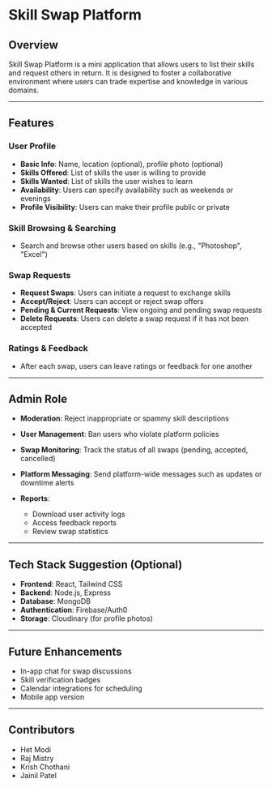 # Skill Swap Platform

## Overview

Skill Swap Platform is a mini application that allows users to list their skills and request others in return. It is designed to foster a collaborative environment where users can trade expertise and knowledge in various domains.

---

## Features

### User Profile

* **Basic Info**: Name, location (optional), profile photo (optional)
* **Skills Offered**: List of skills the user is willing to provide
* **Skills Wanted**: List of skills the user wishes to learn
* **Availability**: Users can specify availability such as weekends or evenings
* **Profile Visibility**: Users can make their profile public or private

### Skill Browsing & Searching

* Search and browse other users based on skills (e.g., "Photoshop", "Excel")

### Swap Requests

* **Request Swaps**: Users can initiate a request to exchange skills
* **Accept/Reject**: Users can accept or reject swap offers
* **Pending & Current Requests**: View ongoing and pending swap requests
* **Delete Requests**: Users can delete a swap request if it has not been accepted

### Ratings & Feedback

* After each swap, users can leave ratings or feedback for one another

---

## Admin Role

* **Moderation**: Reject inappropriate or spammy skill descriptions
* **User Management**: Ban users who violate platform policies
* **Swap Monitoring**: Track the status of all swaps (pending, accepted, cancelled)
* **Platform Messaging**: Send platform-wide messages such as updates or downtime alerts
* **Reports**:

  * Download user activity logs
  * Access feedback reports
  * Review swap statistics

---

## Tech Stack Suggestion (Optional)

* **Frontend**: React, Tailwind CSS
* **Backend**: Node.js, Express
* **Database**: MongoDB
* **Authentication**: Firebase/Auth0
* **Storage**: Cloudinary (for profile photos)

---

## Future Enhancements

* In-app chat for swap discussions
* Skill verification badges
* Calendar integrations for scheduling
* Mobile app version

---

## Contributors

* Het Modi
* Raj Mistry
* Krish Chothani
* Jainil Patel
